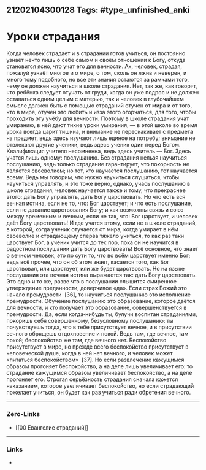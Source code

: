 21202104300128
Tags: #type_unfinished_anki 
---
# Уроки страдания

Когда человек страдает и в страдании готов учиться, он постоянно узнаёт нечто лишь о себе самом и своём отношении к Богу, откуда становится ясно, что учат его для вечности. Ах, человек, страдая, пожалуй узнаёт многое и о мире, о том, сколь он лжив и неверен, и много тому подобного, но все эти знания остаются за рамками того, чему он должен научиться в школе страдания. Нет, так же, как говорят, что ребёнка следует отучать от груди, когда он уже подрос и не должен оставаться одним целым с матерью, так и человек в глубочайшем смысле должен быть с помощью страданий отучен от мира и от того, что в мире, отучен это любить и изза этого огорчаться, для того, чтобы проходить эту учёбу для вечности. Поэтому в школе страдания учат умиранию, в ней дают тихие уроки умирания, — в этой школе во время урока всегда царит тишина, и внимание не перескакивает с предмета на предмет, ведь здесь изучают лишь единое на потребу; внимание не отвлекают другие ученики, ведь здесь ученик один перед Богом. Квалификация учителя несомненна, ведь здесь учитель — Бог. Здесь учатся лишь одному: послушанию. Без страдания нельзя научиться послушанию, ведь только страдание гарантирует, что покорность не является своеволием; но тот, кто научается послушанию, тот научается всему. Ведь мы говорим, что нужно научиться слушаться, чтобы научиться управлять, и это тоже верно, однако, учась послушанию в школе страдания, человек научается также и тому, что прекраснее этого: дать Богу управлять, дать Богу царствовать. Но что есть вся вечная истина, если не то, что: Бог царствует; и что есть послушание, если не давание царствования Богу; и как возможны связь и союз между временным и вечным, если не так, что: Бог царствует, и человек даёт Богу царствовать! И где учатся этому, если не в школе страданий, в которой, когда ученик отучается от мира, когда умирает в нём своеволие и страдающему сперва тяжело учиться, то как раз таки царствует Бог, а ученик учится до тех пор, пока он не научится в радостном послушании дать Богу царствовать! Всё основное, что знает о вечном человек, это по сути то, что во всём царствует именно Бог; ведь всё прочее, что он об этом знает, касается того, как Бог царствовал, или царствует, или же будет царствовать. Но на языке послушания эта вечная истина выражается так: дать Богу царствовать. Это одно и то же, разве что в послушании слышится смиренное утверждение преданности, доверчивое «да». Если страх Божий это начало премудрости  [36], то научиться послушанию это исполнение премудрости. Обучение послушанию это образование, которое даётся для вечности, и кто получает это образование, совершенствуется в премудрости. Да, если когда‑нибудь ты, булучи воспитан страданиями, покоришь себя совершенному, безусловному послушанию: ты почувствуешь тогда, что в тебе присутствует вечное, и в присутствии вечного обрящешь отдохновение и покой. Ведь там, где вечное, там покой; беспокойство же там, где вечного нет. Беспокойство присутствует в мире, но прежде всего беспокойство присутствует в человеческой душе, когда в ней нет вечного, и человек может «питаться беспокойством»  [37]. Но если развлечение кажущимся образом прогоняет беспокойство, а на деле лишь увеличивает его: то страдание кажущимся образом увеличивает беспокойство, а на деле прогоняет его. Строгая серьёзность страдания сначала кажется наказанием, которое увеличивает беспокойство, но если страдающий пожелает учиться, он будет как раз учиться ради обретения вечного.

---
### Zero-Links
- [[00 Евангелие страданий]]
---
### Links
-